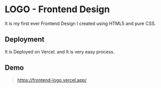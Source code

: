 # LOGO - Frontend Design

It is my first ever Frontend Design I created using HTML5 and pure CSS.

## Deployment

It is Deployed on Vercel. and It is very easy process.

## Demo

> https://frontend-logo.vercel.app/
